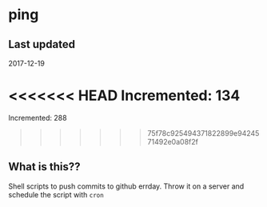 # ping

## Last updated
2017-12-19

<<<<<<< HEAD
Incremented: 134
=======
Incremented: 288
>>>>>>> 75f78c925494371822899e9424571492e0a08f2f

## What is this?? 
Shell scripts to push commits to github errday. Throw it on a server and schedule the script with `cron`
